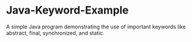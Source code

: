 # Java-Keyword-Example
A simple Java program demonstrating the use of important keywords like abstract, final, synchronized, and static.
